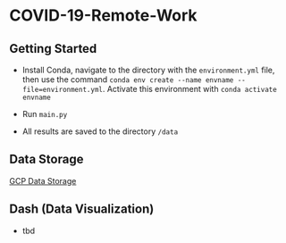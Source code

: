 # COVID-19-Remote-Work

## Getting Started
- Install Conda, navigate to the directory with the `environment.yml` file, then use the command `conda env create --name envname --file=environment.yml`.
Activate this environment with `conda activate envname`

- Run `main.py`

- All results are saved to the directory `/data`

## Data Storage
[GCP Data Storage](https://console.cloud.google.com/storage/browser/additional-data)

## Dash (Data Visualization)
- tbd
